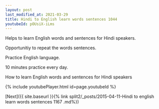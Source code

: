 ```yaml
---
layout: post
last_modified_at: 2021-03-29
title: Hindi to English learn words sentences 1044 
youtubeId: pOUsiX-iLms
---
```

 
 
Helps to learn English words and sentences for Hindi speakers.

Opportunitiy to repeat the words sentences. 

Practice English language. 
 
10 minutes practice every day. 
 
How to learn English words and sentences for Hindi speakers 
 
{% include youtubePlayer.html id=page.youtubeId %}
 
 
[Next]({{ site.baseurl }}{% link  split2/_posts/2015-04-11-Hindi to english learn words sentences 1167 .md%})
 
